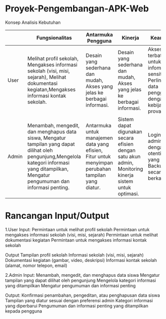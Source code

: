 # Proyek-Pengembangan-APK-Web
Konsep Analisis Kebutuhan 

|     |          Fungsionalitas         |     Antarmuka Pengguna      |         Kinerja        |           Keamanan         |
|---- |---------------------------------|-----------------------------|------------------------|----------------------------|
|User |Melihat profil sekolah, Mengakses informasi sekolah (visi, misi, sejarah), Melihat dokumentasi kegiatan,Mengakses informasi kontak sekolah.| Desain yang sederhana dan mudah, Akses yang jelas ke berbagai informasi.|Desain yang sederhana dan mudah, Akses yang jelas ke berbagai informasi.|Akses terbatas untuk infomasi sensitif, Perlindungan data pengguna dengan kebijakan provasi.|
|Admin |Menambah, mengedit, dan menghapus data siswa, Mengatur tampilan yang dapat dilihat oleh pengunjung,Mengelola kategori informasi yang ditampilkan, Mengatur pengumuman dan informasi penting.| Antarmuka untuk manajemen data yang efisien, Fitur untuk menyimpan perubahan tampilan yang diatur. |Sistem dapat digunakan secara efisien dengan satu akun admin, Monitoring kinerja sistem untuk optimasi. |Login untuk admin dengan otentikasi yang kuat, Backup data secara berkala.|


# Rancangan Input/Output
1.User
Input:
Permintaan untuk melihat profil sekolah
Permintaan untuk mengakses informasi sekolah (visi, misi, sejarah)
Permintaan untuk melihat dokumentasi kegiatan
Permintaan untuk mengakses informasi kontak sekolah

Output
Tampilan profil sekolah
Informasi sekolah (visi, misi, sejarah)
Dokumentasi kegiatan (gambar, video, deskripsi)
Informasi kontak sekolah (alamat, nomor telepon, email)

2.Admin
Input:
Menambah, mengedit, dan menghapus data siswa
Mengatur tampilan yang dapat dilihat oleh pengunjung
Mengelola kategori informasi yang ditampilkan
Mengatur pengumuman dan informasi penting

Output:
Konfirmasi penambahan, pengeditan, atau penghapusan data siswa
Tampilan yang diatur sesuai dengan preferensi admin
Kategori informasi yang diperbarui
Pengumuman dan informasi penting yang ditampilkan kepada pengguna
